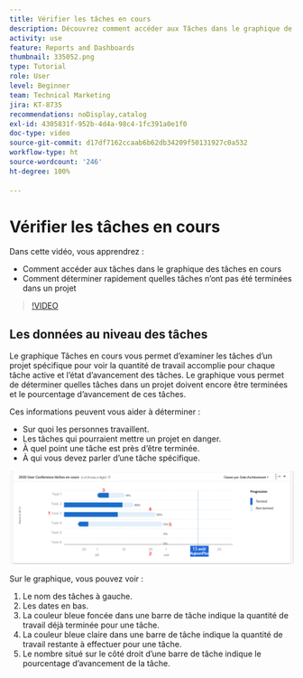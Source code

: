 ```yaml
---
title: Vérifier les tâches en cours
description: Découvrez comment accéder aux Tâches dans le graphique de tâches en cours et comment voir rapidement quelles tâches n’ont pas été effectuées dans un projet, le tout dans [!UICONTROL Analytique améliorée].
activity: use
feature: Reports and Dashboards
thumbnail: 335052.png
type: Tutorial
role: User
level: Beginner
team: Technical Marketing
jira: KT-8735
recommendations: noDisplay,catalog
exl-id: 4305831f-952b-4d4a-98c4-1fc391a0e1f0
doc-type: video
source-git-commit: d17df7162ccaab6b62db34209f50131927c0a532
workflow-type: ht
source-wordcount: '246'
ht-degree: 100%

---
```


# Vérifier les tâches en cours

Dans cette vidéo, vous apprendrez :

* Comment accéder aux tâches dans le graphique des tâches en cours
* Comment déterminer rapidement quelles tâches n’ont pas été terminées dans un projet

>[!VIDEO](https://video.tv.adobe.com/v/3437002/?quality=12&learn=on&enablevpops&captions=fre_fr)

## Les données au niveau des tâches

Le graphique Tâches en cours vous permet d’examiner les tâches d’un projet spécifique pour voir la quantité de travail accomplie pour chaque tâche active et l’état d’avancement des tâches. Le graphique vous permet de déterminer quelles tâches dans un projet doivent encore être terminées et le pourcentage d’avancement de ces tâches.

Ces informations peuvent vous aider à déterminer :

* Sur quoi les personnes travaillent.
* Les tâches qui pourraient mettre un projet en danger.
* À quel point une tâche est près d’être terminée.
* À qui vous devez parler d’une tâche spécifique.

![Image montrant une tâche dans un graphique de tâches en cours avec des nombres indiquant les zones décrites dans les puces ci-dessous](assets/section-2-11.png)

Sur le graphique, vous pouvez voir :

1. Le nom des tâches à gauche.
1. Les dates en bas.
1. La couleur bleue foncée dans une barre de tâche indique la quantité de travail déjà terminée pour une tâche.
1. La couleur bleue claire dans une barre de tâche indique la quantité de travail restante à effectuer pour une tâche.
1. Le nombre situé sur le côté droit d’une barre de tâche indique le pourcentage d’avancement de la tâche.

